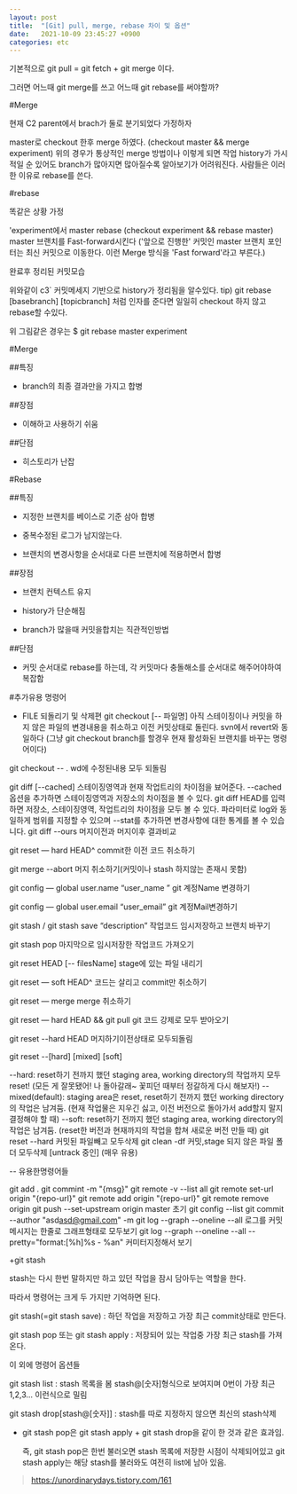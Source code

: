 ```yaml
---
layout: post
title:  "[Git] pull, merge, rebase 차이 및 옵션"
date:   2021-10-09 23:45:27 +0900
categories: etc 
---
```

기본적으로 git pull = git fetch + git merge 이다.

그러면 어느때 git merge를 쓰고 어느때 git rebase를 써야할까?



#Merge


현재 C2 parent에서 brach가 둘로 분기되었다 가정하자

master로 checkout 한후 merge 하였다. (checkout master && merge experiment)
위의 경우가 통상적인 merge 방법이나 이렇게 되면 작업 history가 가시적일 순 있어도 branch가 많아지면 많아질수록 알아보기가 어려워진다. 사람들은 이러한 이유로 rebase를 쓴다.



#rebase


똑같은 상황 가정





'experiment에서 master rebase (checkout experiment && rebase master)
master 브랜치를 Fast-forward시킨다 ('앞으로 진행한' 커밋인 master 브랜치 포인터는 최신 커밋으로 이동한다. 이런 Merge 방식을 'Fast forward'라고 부른다.)




완료후 정리된 커밋모습


위와같이 c3` 커밋메세지 기반으로 history가 정리됨을 알수있다.
tip) git rebase [basebranch] [topicbranch] 처럼 인자를 준다면 일일히 checkout 하지 않고 rebase할 수있다.

위 그림같은 경우는
$ git rebase master experiment




#Merge

##특징

-  branch의 최종 결과만을 가지고 합병

##장점

- 이해하고 사용하기 쉬움

##단점

- 히스토리가 난잡


#Rebase

##특징

- 지정한 브랜치를 베이스로 기준 삼아 합병

- 중복수정된 로그가 남지않는다.

- 브랜치의 변경사항을 순서대로 다른 브랜치에 적용하면서 합병

##장점

- 브랜치 컨텍스트 유지

- history가 단순해짐

- branch가 많을때 커밋을합치는 직관적인방법

##단점
- 커밋 순서대로 rebase를 하는데, 각 커밋마다 충돌해소를 순서대로 해주어야하여 복잡함


#추가유용 명령어
- FILE 되돌리기 및 삭제편
  git checkout [-- 파일명]
  아직 스테이징이나 커밋을 하지 않은 파일의 변경내용을 취소하고 이전 커밋상태로 돌린다. svn에서 revert와 동일하다 (그냥 git checkout branch를 할경우 현재 활성화된 브랜치를 바꾸는 명령어이다)

git checkout -- . wd에 수정된내용 모두 되돌림

git diff [--cached]
스테이징영역과 현재 작업트리의 차이점을 뵤어준다. --cached 옵션을 추가하면 스테이징영역과 저장소의 차이점을 볼 수 있다. git diff HEAD를 입력하면 저장소, 스테이징영역, 작업트리의 차이점을 모두 볼 수 있다. 파라미터로 log와 동일하게 범위를 지정할 수 있으며 --stat를 추가하면 변경사항에 대한 통계를 볼 수 있습니다.
git diff --ours 머지이전과 머지이후 결과비교

git reset — hard HEAD^
commit한 이전 코드 취소하기

git merge --abort 머지 취소하기(커밋이나 stash 하지않는 존재시 못함)

git config — global user.name “user_name ”
git 계정Name 변경하기

git config — global user.email “user_email”
git 계정Mail변경하기

git stash / git stash save “description”
작업코드 임시저장하고 브랜치 바꾸기

git stash pop
마지막으로 임시저장한 작업코드 가져오기

git reset HEAD [-- filesName] stage에 있는 파일 내리기

git reset — soft HEAD^
코드는 살리고 commit만 취소하기

git reset — merge
merge 취소하기

git reset — hard HEAD && git pull  git 코드 강제로 모두 받아오기

git reset --hard HEAD 머지하기이전상태로 모두되돌림

git reset --[hard] [mixed] [soft]

--hard: reset하기 전까지 했던 staging area, working directory의 작업까지 모두 reset!
(모든 게 잘못됐어! 나 돌아갈래~ 꽃피던 때부터 정갈하게 다시 해보자!)
--mixed(default): staging area은 reset, reset하기 전까지 했던 working directory의 작업은 남겨둠.
(현재 작업물은 지우긴 싫고, 이전 버전으로 돌아가서 add할지 말지 결정해야 할 때)
--soft: reset하기 전까지 했던 staging area, working directory의 작업은 남겨둠.
(reset한 버전과 현재까지의 작업을 합쳐 새로운 버전 만들 때)
git reset --hard 커밋된 파일빼고 모두삭제
git clean -df 커밋,stage 되지 않은 파일 폴더 모두삭제 [untrack 중인] (매우 유용)

-- 유용한명령어들

git add .
git commint -m "{msg}"
git remote -v  --list all
git remote set-url origin "{repo-url}"
git remote add origin "{repo-url}"
git remote remove origin
git push --set-upstream origin master 초기
git config --list
git commit --author "asd<asd@gmail.com>" -m
git log --graph --oneline --all  로그를 커밋메시지는 한줄로 그래프형태로 모두보기
git log --graph --oneline --all --pretty="format:[%h]%s - %an" 커미터지정해서 보기

+git stash

stash는 다시 한번 말하지만 하고 있던 작업을 잠시 담아두는 역할을 한다.

따라서 명령어는 크게 두 가지만 기억하면 된다.

git stash(=git stash save) : 하던 작업을 저장하고 가장 최근 commit상태로 만든다.

git stash pop 또는 git stash apply : 저장되어 있는 작업중 가장 최근 stash를 가져온다.

이 외에 명령어 옵션들

git stash list : stash 목록을 봄 stash@[숫자]형식으로 보여지며 0번이 가장 최근 1,2,3... 이런식으로 밀림

git stash drop[stash@[숫자]] : stash를 따로 지정하지 않으면 최신의 stash삭제

* git stash pop은 git stash apply + git stash drop을 같이 한 것과 같은 효과임.

  즉, git stash pop은 한번 불러오면 stash 목록에 저장한 시점이 삭제되어있고 git stash apply는 해당 stash를 불러와도 여전히 list에 남아 있음.





>https://unordinarydays.tistory.com/161